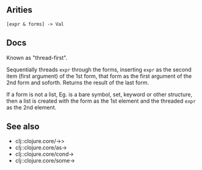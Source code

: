 ## Arities

`[expr & forms] -> Val`

## Docs

Known as "thread-first".

Sequentially threads `expr` through the forms, inserting `expr` as the
second item (first argument) of the 1st form, that form as the first
argument of the 2nd form and soforth. Returns the result of the last
form.

If a form is not a list, Eg. is a bare symbol, set, keyword or other
structure, then a list is created with the form as the 1st element and
the threaded `expr` as the 2nd element.

## See also
- clj::clojure.core/->>
- clj::clojure.core/as->
- clj::clojure.core/cond->
- clj::clojure.core/some->
